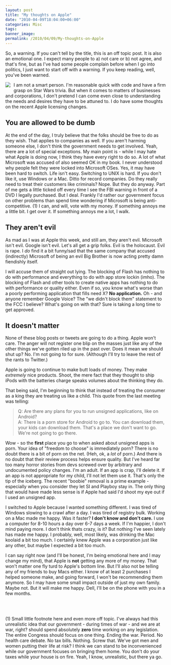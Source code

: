 ```yaml
---
layout: post
title: "My thoughts on Apple"
date: "2010-04-09T18:04:00+06:00"
categories: Misc 
tags: 
banner_image: 
permalink: /2010/04/09/My-thoughts-on-Apple
---
```


So, a warning. If you can't tell by the title, this is an off topic post. It is also an emotional one. I expect many people to a) not care or b) not agree, and that's fine, but as I've had some people complain before when I go into politics, I just want to start off with a warning. If you keep reading, well, you've been warned.
<!--more-->
<img src="https://static.raymondcamden.com/images/cfjedi/apple-rotten1.jpg" align="left" style="margin-right:10px;margin-bottom:10px"  /> I am not a smart person. I'm reasonable quick with code and have a firm grasp on Star Wars trivia. But when it comes to matters of businesses and corporations, I don't pretend I can come even close to understanding the needs and desires they have to be attuned to. I do have some thoughts on the recent Apple licensing changes. 

<h2>You are allowed to be dumb</h2>

At the end of the day, I truly believe that the folks should be free to do as they wish. That applies to companies as well. If you aren't harming someone else, I don't think the government needs to get involved. Yeah, there are a lot of special exceptions. My main point is - while I may hate what Apple is doing now, I think they have every right to do so. A lot of what Microsoft was accused of also seemed OK in my book. I never understood why people felt they were locked into Microsoft OSes. Yes, it may have been hard to switch. Life isn't easy. Switching to UNIX is hard. If you don't like it, use Windows or a Mac. Ditto for record companies. Do they really need to treat their customers like criminals? Nope. But they do anyway. Part of me gets a little ticked off every time I see the FBI warning in front of a DVD I legally purchased. But I deal. Frankly I'd rather our government focus on other problems than spend time wondering if Microsoft is being anti-competitive. (1) I can, and will, vote with my money. If something annoys me a little bit. I get over it. If something annoys me a lot, I walk.

<h2>They aren't evil</h2>

As mad as I was at Apple this week, and still am, they aren't evil. Microsoft isn't evil. Google isn't evil. Let's all get a grip folks. Evil is the holocaust. Evil is rape. I <i>do</i> find it a bit funny/sad that the same company that accused (indirectly) Microsoft of being an evil Big Brother is now acting pretty damn fiendishly itself.

I will accuse them of straight out lying. The blocking of Flash has nothing to do with performance and everything to do with app store lockin (imho). The blocking of Flash and other tools to create native apps has nothing to do with performance or quality either. Even if so, you know what's worse than a poorly performing application that fills need X? <b>No application.</b> Oh - and anyone remember Google Voice? The "we didn't block them" statement to the FCC I believe? What's going on with that? Sure is taking a long time to get approved. 

<h2>It doesn't matter</h2>

None of these blog posts or tweets are going to do a thing. Apple won't care. The anger will not register one blip on the masses just like any of the other things we've gotten riled up in the past over. Does it mean we should shut up? No. I'm not going to for sure. (Although I'll try to leave the rest of the rants to Twitter.)

Apple is going to continue to make butt loads of money. They make <i>extremely</i> nice products. Shoot, the mere fact that they thought to ship iPods with the batteries charge speaks volumes about the thinking they do. 

That being said, I'm beginning to think that instead of treating the consumer as a king they are treating us like a child. This quote from the last meeting was telling:

<blockquote>
Q: Are there any plans for you to run unsigned applications, like on Android?<br/>
A: There is a porn store for Android to go to. You can download them, your kids can download them. That's a place we don't want to go. We're not going to go there.
</blockquote>

Wow - so the <b>first</b> place you go to when asked about unsigned apps is porn. Your idea of "freedom to choose" is immediately porn? There is no doubt there is a bit of porn on the net. (Heh, ok, a <i>lot</i> of porn.) And there is no doubt that their review process helps ensure quality. But I've heard far too many horror stories from devs screwed over by arbitrary and undocumented policy changes. I'm an adult. If an app is crap, I'll delete it. If an app is not appropriate for my child, I'll not let them use it. That's only the tip of the iceberg. The recent "boobie" removal is a prime example - especially when you consider they let SI and Playboy stay in. The only thing that would have made less sense is if Apple had said I'd shoot my eye out if I used an unsigned app.

I switched to Apple because I wanted something different. I was tired of Windows slowing to a crawl after a day. I was tired of registry bulk. Working on a Mac made me happy. Was it faster? <b>I don't know and don't care.</b> I use a computer for 8-10 hours a day over 6-7 days a week. If I'm happier, I don't mind paying more. I don't think thats crazy, is it? But nothing I've seen lately has made me happy. I probably, well, most likely, was drinking the Mac koolaid a bit too much. I certainly knew Apple was a corporation just like any other, but maybe I expected a bit too much.

I can say right now (and I'll be honest, I'm being emotional here and I may change my mind), that Apple is <b>not</b> getting any more of my money. That won't matter one fly turd to Apple's bottom line. But I'll also not be telling any of my friends to buy Macs either. I know of at least 2 purchases I helped someone make, and going forward, I won't be recommending them anymore. So I may have some small impact outside of just my own family. Maybe not. But it will make me happy. Dell, I'll be on the phone with you in a few months. 

<br/><br/>

(1) Small little footnote here and even more off topic. I've always had this unrealistic idea that our government - during times of war - and we are at war, right? should spend absolutely <b>zero</b> time working on any legislation. The entire Congress should focus on one thing. Ending the war. Period. No health care debate. No tax bills. Nothing. Screw that. We've got men and women putting their life at risk? I think we can stand to be inconvenienced while our government focuses on bringing them home. You don't do your taxes while your house is on fire. Yeah, I know, unrealistic, but there ya go.